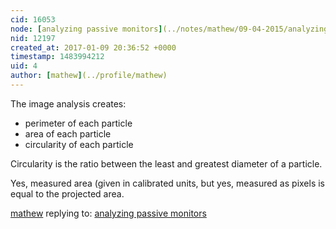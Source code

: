 ```yaml
---
cid: 16053
node: [analyzing passive monitors](../notes/mathew/09-04-2015/analyzing-passive-monitors)
nid: 12197
created_at: 2017-01-09 20:36:52 +0000
timestamp: 1483994212
uid: 4
author: [mathew](../profile/mathew)
---
```


The image analysis creates:

* perimeter of each particle
* area of each particle
* circularity of each particle

Circularity is the ratio between the least and greatest diameter of a particle. 

Yes, measured area (given in calibrated units, but yes, measured as pixels is equal to the projected area.

[mathew](../profile/mathew) replying to: [analyzing passive monitors](../notes/mathew/09-04-2015/analyzing-passive-monitors)

